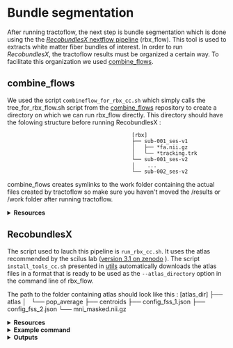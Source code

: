 # Bundle segmentation
After running tractoflow, the next step is bundle segmentation which is done using the the [*RecobundlesX* nextflow pipeline](https://scil-documentation.readthedocs.io/en/latest/our_tools/recobundles.html) (rbx_flow). This tool is used to extracts white matter fiber bundles of interest. In order to run *RecobundlesX*, the tractoflow results must be organized a certain way. To facilitate this organization we used [combine_flows](https://github.com/scilus/combine_flows/blob/main/tree_for_bst_flow.sh).

## combine_flows
We used the script `combineflow_for_rbx_cc.sh` which simply calls the tree_for_rbx_flow.sh script from the [combine_flows](https://github.com/scilus/combine_flows) repository to create a directory on which we can run rbx_flow directly. This directory should have the folowing structure before running RecobundlesX :

```
                                        [rbx]
                                        ├── sub-001_ses-v1
                                        │   ├── *fa.nii.gz
                                        │   └── *tracking.trk
                                        └── sub-001_ses-v2
                                        │    ...
                                        └── sub-002_ses-v2 
```
combine_flows creates symlinks to the work folder containing the actual files created by tractoflow so make sure you haven't moved the /results or /work folder after running tractoflow.

<details><summary><b>Resources</b></summary>

  * [Github repository](https://github.com/scilus/combine_flows)
    
</details>


## RecobundlesX
The script used to lauch this pipeline is `run_rbx_cc.sh`. It uses the atlas recommended by the scilus lab ([version 3.1 on zenodo](https://zenodo.org/records/10103446) ). The script `install_tools_cc.sh` presented in [utils](https://github.com/Tetreault-Pain-Imaging-Lab/ChronicPainDWI/tree/main/utils) automatically downloads the atlas files in a format that is ready to be used as the `--atlas_directory` option in the command line of rbx_flow. 

The path to the folder containing atlas should look like this :
                                      [atlas_dir]
                                        ├── atlas
                                        │   └── pop_average
                                        ├── centroids
                                        ├── config_fss_1.json
                                        ├── config_fss_2.json
                                        └── mni_masked.nii.gz 

<details><summary><b>Resources</b></summary>

  * [Github repository](https://github.com/scilus/rbx_flow)
  * [SCIL RecobundleX documentation](https://scil-documentation.readthedocs.io/en/latest/our_tools/recobundles.html)
  * [Example atlases](https://zenodo.org/record/4104300#.YmMEk_PMJaQ)
  * `Rheault, Francois. Analyse et reconstruction de faisceaux de la matière blanche.
page 137-170, (2020), https://savoirs.usherbrooke.ca/handle/11143/17255`
</details>

<details><summary><b>Example command</b></summary>
  
```
nextflow run $my_main_nf \
    --input $my_input \
    -with-singularity $my_singularity_img \
    -with-report report.html \
    --atlas_directory $my_atlas_dir \
    -resume
```
</details>

<details><summary><b>Outputs</b></summary>
  
the outputs structure should look like this:
```
               [results_rbx]
            │   ├── sub-001_ses-v1
            │   │   ├── Clean_Bundles
            │   │   ├── Recognize_Bundles
            │   │   ├── Register_Anat
            │   │   └── Transform_Centroids
            │   ├── sub-001_ses-v2
            │   │   └── ...
            │   ├── sub-002_ses-v1
...
```

</details>
